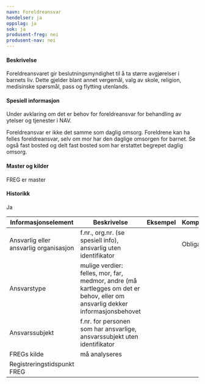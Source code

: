 ```yaml
---
navn: Foreldreansvar
hendelser: ja
oppslag: ja
sok: ja
produsent-freg: nei
produsent-nav: nei
---
```


#### Beskrivelse

Foreldreansvaret gir beslutningsmyndighet til å ta større avgjørelser i barnets liv. Dette gjelder blant annet vergemål, valg av skole,
religion, medisinske spørsmål, pass og flytting utenlands.

#### Spesiell informasjon

Under avklaring om det er behov for foreldreansvar for behandling av ytelser og tjenester i NAV.

Foreldreansvar er ikke det samme som daglig omsorg. Foreldrene kan ha felles foreldreansvar, selv om mor har den daglige omsorgen for
barnet.
Se også fast bosted og delt fast bosted som har erstattet begrepet daglig omsorg.

#### Master og kilder

FREG er master

#### Historikk

Ja




| Informasjonselement | Beskrivelse | Eksempel | Kompletthet | Kvalitet |
|--|--|--|--|--|
| Ansvarlig eller ansvarlig organisasjon | f.nr., org.nr. (se spesiell info), ansvarlig uten identifikator | | Obligatorisk | |
| Ansvarstype | mulige verdier: felles, mor, far, medmor, andre (må kartlegges om det er behov, eller om ansvarlig dekker informasjonsbehovet | | | |
| Ansvarssubjekt | f.nr. for personen som har ansvarlige, ansvarssubjekt uten identifikator | | | |
| FREGs kilde | må analyseres | | | | 
| Registreringstidspunkt FREG | | | |



